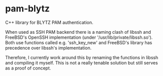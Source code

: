 pam-blytz
=========

C++ library for BLYTZ PAM authentication.

When used as SSH PAM backend there is a naming clash of libssh and
FreeBSD's OpenSSH implementation (under '/usr/lib/private/libssh.so').
Both use functions called e.g. 'ssh_key_new' and FreeBSD's library has
precedence over libssh's implementation. 

Therefore, I currently work around this by renaming the functions in libssh
and compiling it myself. This is not a really tenable solution but still serves
as a proof of concept.
